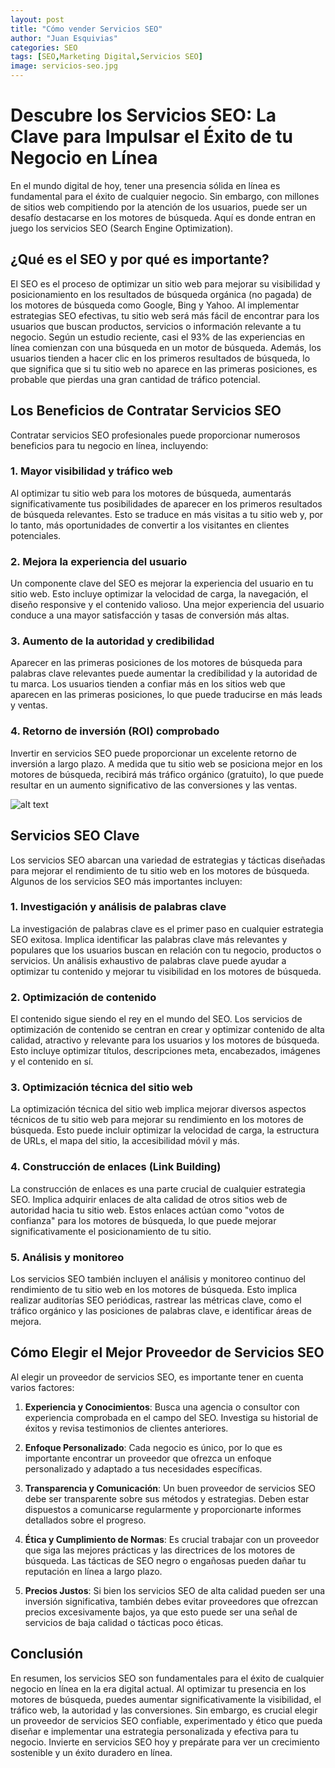 ```yaml
---
layout: post
title: "Cómo vender Servicios SEO"
author: "Juan Esquivias"
categories: SEO
tags: [SEO,Marketing Digital,Servicios SEO]
image: servicios-seo.jpg
---
```

# Descubre los Servicios SEO: La Clave para Impulsar el Éxito de tu Negocio en Línea
En el mundo digital de hoy, tener una presencia sólida en línea es fundamental para el éxito de cualquier negocio. Sin embargo, con millones de sitios web compitiendo por la atención de los usuarios, puede ser un desafío destacarse en los motores de búsqueda. Aquí es donde entran en juego los servicios SEO (Search Engine Optimization).
## ¿Qué es el SEO y por qué es importante?
El SEO es el proceso de optimizar un sitio web para mejorar su visibilidad y posicionamiento en los resultados de búsqueda orgánica (no pagada) de los motores de búsqueda como Google, Bing y Yahoo. Al implementar estrategias SEO efectivas, tu sitio web será más fácil de encontrar para los usuarios que buscan productos, servicios o información relevante a tu negocio.
Según un estudio reciente, casi el 93% de las experiencias en línea comienzan con una búsqueda en un motor de búsqueda. Además, los usuarios tienden a hacer clic en los primeros resultados de búsqueda, lo que significa que si tu sitio web no aparece en las primeras posiciones, es probable que pierdas una gran cantidad de tráfico potencial.
## Los Beneficios de Contratar Servicios SEO
Contratar servicios SEO profesionales puede proporcionar numerosos beneficios para tu negocio en línea, incluyendo:
### 1. Mayor visibilidad y tráfico web
Al optimizar tu sitio web para los motores de búsqueda, aumentarás significativamente tus posibilidades de aparecer en los primeros resultados de búsqueda relevantes. Esto se traduce en más visitas a tu sitio web y, por lo tanto, más oportunidades de convertir a los visitantes en clientes potenciales.
### 2. Mejora la experiencia del usuario
Un componente clave del SEO es mejorar la experiencia del usuario en tu sitio web. Esto incluye optimizar la velocidad de carga, la navegación, el diseño responsive y el contenido valioso. Una mejor experiencia del usuario conduce a una mayor satisfacción y tasas de conversión más altas.
### 3. Aumento de la autoridad y credibilidad
Aparecer en las primeras posiciones de los motores de búsqueda para palabras clave relevantes puede aumentar la credibilidad y la autoridad de tu marca. Los usuarios tienden a confiar más en los sitios web que aparecen en las primeras posiciones, lo que puede traducirse en más leads y ventas.
### 4. Retorno de inversión (ROI) comprobado
Invertir en servicios SEO puede proporcionar un excelente retorno de inversión a largo plazo. A medida que tu sitio web se posiciona mejor en los motores de búsqueda, recibirá más tráfico orgánico (gratuito), lo que puede resultar en un aumento significativo de las conversiones y las ventas.

![alt text](https://imageio.forbes.com/specials-images/imageserve/63e0fb71538c447fa85133ce/Search-Engine-Optimize/960x0.jpg "Importancia del SEO")

## Servicios SEO Clave
Los servicios SEO abarcan una variedad de estrategias y tácticas diseñadas para mejorar el rendimiento de tu sitio web en los motores de búsqueda. Algunos de los servicios SEO más importantes incluyen:
### 1. Investigación y análisis de palabras clave
La investigación de palabras clave es el primer paso en cualquier estrategia SEO exitosa. Implica identificar las palabras clave más relevantes y populares que los usuarios buscan en relación con tu negocio, productos o servicios. Un análisis exhaustivo de palabras clave puede ayudar a optimizar tu contenido y mejorar tu visibilidad en los motores de búsqueda.
### 2. Optimización de contenido
El contenido sigue siendo el rey en el mundo del SEO. Los servicios de optimización de contenido se centran en crear y optimizar contenido de alta calidad, atractivo y relevante para los usuarios y los motores de búsqueda. Esto incluye optimizar títulos, descripciones meta, encabezados, imágenes y el contenido en sí.
### 3. Optimización técnica del sitio web
La optimización técnica del sitio web implica mejorar diversos aspectos técnicos de tu sitio web para mejorar su rendimiento en los motores de búsqueda. Esto puede incluir optimizar la velocidad de carga, la estructura de URLs, el mapa del sitio, la accesibilidad móvil y más.
### 4. Construcción de enlaces (Link Building)
La construcción de enlaces es una parte crucial de cualquier estrategia SEO. Implica adquirir enlaces de alta calidad de otros sitios web de autoridad hacia tu sitio web. Estos enlaces actúan como "votos de confianza" para los motores de búsqueda, lo que puede mejorar significativamente el posicionamiento de tu sitio.
### 5. Análisis y monitoreo
Los servicios SEO también incluyen el análisis y monitoreo continuo del rendimiento de tu sitio web en los motores de búsqueda. Esto implica realizar auditorías SEO periódicas, rastrear las métricas clave, como el tráfico orgánico y las posiciones de palabras clave, e identificar áreas de mejora.
## Cómo Elegir el Mejor Proveedor de Servicios SEO
Al elegir un proveedor de servicios SEO, es importante tener en cuenta varios factores:
1. **Experiencia y Conocimientos**: Busca una agencia o consultor con experiencia comprobada en el campo del SEO. Investiga su historial de éxitos y revisa testimonios de clientes anteriores.
2. **Enfoque Personalizado**: Cada negocio es único, por lo que es importante encontrar un proveedor que ofrezca un enfoque personalizado y adaptado a tus necesidades específicas.
3. **Transparencia y Comunicación**: Un buen proveedor de servicios SEO debe ser transparente sobre sus métodos y estrategias. Deben estar dispuestos a comunicarse regularmente y proporcionarte informes detallados sobre el progreso.

4. **Ética y Cumplimiento de Normas**: Es crucial trabajar con un proveedor que siga las mejores prácticas y las directrices de los motores de búsqueda. Las tácticas de SEO negro o engañosas pueden dañar tu reputación en línea a largo plazo.
5. **Precios Justos**: Si bien los servicios SEO de alta calidad pueden ser una inversión significativa, también debes evitar proveedores que ofrezcan precios excesivamente bajos, ya que esto puede ser una señal de servicios de baja calidad o tácticas poco éticas.
## Conclusión
En resumen, los servicios SEO son fundamentales para el éxito de cualquier negocio en línea en la era digital actual. Al optimizar tu presencia en los motores de búsqueda, puedes aumentar significativamente la visibilidad, el tráfico web, la autoridad y las conversiones. Sin embargo, es crucial elegir un proveedor de servicios SEO confiable, experimentado y ético que pueda diseñar e implementar una estrategia personalizada y efectiva para tu negocio. Invierte en servicios SEO hoy y prepárate para ver un crecimiento sostenible y un éxito duradero en línea.
